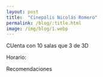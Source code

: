 ```yaml
---
layout: post
title:  "Cinepolis Nicolás Romero"
permalink: /blog/:title.html
image: /img/blog/1.webp
---
```



CUenta con 10 salas que 3 de 3D 


Horario:


Recomendaciones
